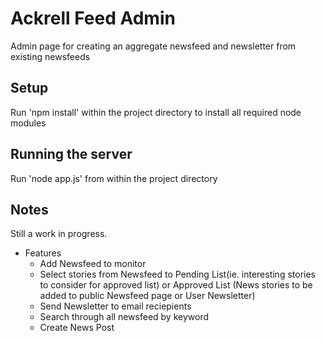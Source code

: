# Ackrell Feed Admin
Admin page for creating an aggregate newsfeed and newsletter from existing newsfeeds

## Setup
Run 'npm install' within the project directory to install all required node modules

## Running the server
Run 'node app.js' from within the project directory

## Notes
Still a work in progress.

- Features
  - Add Newsfeed to monitor
  - Select stories from Newsfeed to Pending List(ie. interesting stories to consider for approved list) or Approved List (News stories to be added to public Newsfeed page or User Newsletter) 
  - Send Newsletter to email reciepients 
  - Search through all newsfeed by keyword
  - Create News Post